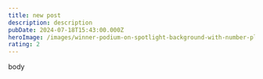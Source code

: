 ```yaml
---
title: new post
description: description
pubDate: 2024-07-18T15:43:00.000Z
heroImage: /images/winner-podium-on-spotlight-background-with-number-place-abstract-minimal-concept-studio-platform-exhibition-and-presentation-stage-3d-illustration-cartoon-graphic-free-vector.jpg
rating: 2
---
```


body

